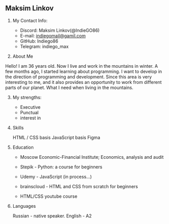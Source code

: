 ## Maksim Linkov

1. My Contact Info:
     
    * Discord:  Maksim Linkov(@IndieGO86)
    * E-mail:   indiegomail@gamil.com
    * GitHub:   Indiego86
    * Telegram: indiego_max

2. About Me

Hello! I am 36 years old. Now I live and work in the mountains in winter. A few months ago, I started learning about programming. I want to develop in the direction of programming and development. Since this area is very interesting to me, and it also provides an opportunity to work from different parts of our planet. What I need when living in the mountains.

3. My strengths:
    * Executive
    * Punctual
    * interest in 



4. Skills

    HTML / CSS basis
    JavaScript basis
    Figma


5. Education

    * Moscow Economic-Financial Institute; 
        Economics, analysis and audit
    

    * Stepik - 
        Python: a course for beginners
    * Udemy - 
        JavaScript (in process…)
    * brainscloud - 
        HTML and CSS from scratch for beginners
    * HTML/CSS youtube course

    
6. Languages
    
    Russian - native speaker.
    English - A2 
